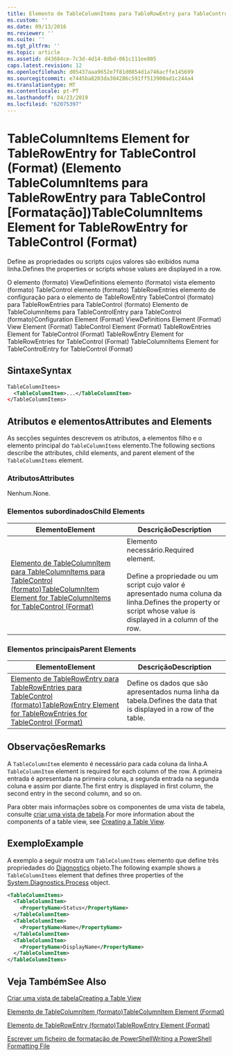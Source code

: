 ```yaml
---
title: Elemento de TableColumnItems para TableRowEntry para TableControl (formato) | Documentos da Microsoft
ms.custom: ''
ms.date: 09/13/2016
ms.reviewer: ''
ms.suite: ''
ms.tgt_pltfrm: ''
ms.topic: article
ms.assetid: d43684ce-7c3d-4d14-8dbd-061c111ee805
caps.latest.revision: 12
ms.openlocfilehash: d05437aaa9652e7f81d0854d1a746acffe145699
ms.sourcegitcommit: e7445ba8203da304286c591ff513900ad1c244a4
ms.translationtype: MT
ms.contentlocale: pt-PT
ms.lasthandoff: 04/23/2019
ms.locfileid: "62075397"
---
```

# <a name="tablecolumnitems-element-for-tablerowentry-for-tablecontrol-format"></a><span data-ttu-id="c9cf4-102">TableColumnItems Element for TableRowEntry for TableControl (Format) (Elemento TableColumnItems para TableRowEntry para TableControl [Formatação])</span><span class="sxs-lookup"><span data-stu-id="c9cf4-102">TableColumnItems Element for TableRowEntry for TableControl (Format)</span></span>

<span data-ttu-id="c9cf4-103">Define as propriedades ou scripts cujos valores são exibidos numa linha.</span><span class="sxs-lookup"><span data-stu-id="c9cf4-103">Defines the properties or scripts whose values are displayed in a row.</span></span>

<span data-ttu-id="c9cf4-104">O elemento (formato) ViewDefinitions elemento (formato) vista elemento (formato) TableControl elemento (formato) TableRowEntries elemento de configuração para o elemento de TableRowEntry TableControl (formato) para TableRowEntries para TableControl (formato) Elemento de TableColumnItems para TableControlEntry para TableControl (formato)</span><span class="sxs-lookup"><span data-stu-id="c9cf4-104">Configuration Element (Format) ViewDefinitions Element (Format) View Element (Format) TableControl Element (Format) TableRowEntries Element for TableControl (Format) TableRowEntry Element for TableRowEntries for TableControl (Format) TableColumnItems Element for TableControlEntry for TableControl (Format)</span></span>

## <a name="syntax"></a><span data-ttu-id="c9cf4-105">Sintaxe</span><span class="sxs-lookup"><span data-stu-id="c9cf4-105">Syntax</span></span>

```xml
TableColumnItems>
  <TableColumnItem>...</TableColumnItem>
</TableColumnItems>
```

## <a name="attributes-and-elements"></a><span data-ttu-id="c9cf4-106">Atributos e elementos</span><span class="sxs-lookup"><span data-stu-id="c9cf4-106">Attributes and Elements</span></span>

<span data-ttu-id="c9cf4-107">As secções seguintes descrevem os atributos, a elementos filho e o elemento principal do `TableColumnItems` elemento.</span><span class="sxs-lookup"><span data-stu-id="c9cf4-107">The following sections describe the attributes, child elements, and parent element of the `TableColumnItems` element.</span></span>

### <a name="attributes"></a><span data-ttu-id="c9cf4-108">Atributos</span><span class="sxs-lookup"><span data-stu-id="c9cf4-108">Attributes</span></span>

<span data-ttu-id="c9cf4-109">Nenhum.</span><span class="sxs-lookup"><span data-stu-id="c9cf4-109">None.</span></span>

### <a name="child-elements"></a><span data-ttu-id="c9cf4-110">Elementos subordinados</span><span class="sxs-lookup"><span data-stu-id="c9cf4-110">Child Elements</span></span>

|<span data-ttu-id="c9cf4-111">Elemento</span><span class="sxs-lookup"><span data-stu-id="c9cf4-111">Element</span></span>|<span data-ttu-id="c9cf4-112">Descrição</span><span class="sxs-lookup"><span data-stu-id="c9cf4-112">Description</span></span>|
|-------------|-----------------|
|[<span data-ttu-id="c9cf4-113">Elemento de TableColumnItem para TableColumnItems para TableControl (formato)</span><span class="sxs-lookup"><span data-stu-id="c9cf4-113">TableColumnItem Element for TableColumnItems for TableControl (Format)</span></span>](./tablecolumnitem-element-for-tablecolumnitems-for-tablecontrol-format.md)|<span data-ttu-id="c9cf4-114">Elemento necessário.</span><span class="sxs-lookup"><span data-stu-id="c9cf4-114">Required element.</span></span><br /><br /> <span data-ttu-id="c9cf4-115">Define a propriedade ou um script cujo valor é apresentado numa coluna da linha.</span><span class="sxs-lookup"><span data-stu-id="c9cf4-115">Defines the property or script whose value is displayed in a column of the row.</span></span>|

### <a name="parent-elements"></a><span data-ttu-id="c9cf4-116">Elementos principais</span><span class="sxs-lookup"><span data-stu-id="c9cf4-116">Parent Elements</span></span>

|<span data-ttu-id="c9cf4-117">Elemento</span><span class="sxs-lookup"><span data-stu-id="c9cf4-117">Element</span></span>|<span data-ttu-id="c9cf4-118">Descrição</span><span class="sxs-lookup"><span data-stu-id="c9cf4-118">Description</span></span>|
|-------------|-----------------|
|[<span data-ttu-id="c9cf4-119">Elemento de TableRowEntry para TableRowEntries para TableControl (formato)</span><span class="sxs-lookup"><span data-stu-id="c9cf4-119">TableRowEntry Element for TableRowEntries for TableControl (Format)</span></span>](./tablerowentry-element-for-tablerowentries-for-tablecontrol-format.md)|<span data-ttu-id="c9cf4-120">Define os dados que são apresentados numa linha da tabela.</span><span class="sxs-lookup"><span data-stu-id="c9cf4-120">Defines the data that is displayed in a row of the table.</span></span>|

## <a name="remarks"></a><span data-ttu-id="c9cf4-121">Observações</span><span class="sxs-lookup"><span data-stu-id="c9cf4-121">Remarks</span></span>

<span data-ttu-id="c9cf4-122">A `TableColumnItem` elemento é necessário para cada coluna da linha.</span><span class="sxs-lookup"><span data-stu-id="c9cf4-122">A `TableColumnItem` element is required for each column of the row.</span></span> <span data-ttu-id="c9cf4-123">A primeira entrada é apresentada na primeira coluna, a segunda entrada na segunda coluna e assim por diante.</span><span class="sxs-lookup"><span data-stu-id="c9cf4-123">The first entry is displayed in first column, the second entry in the second column, and so on.</span></span>

<span data-ttu-id="c9cf4-124">Para obter mais informações sobre os componentes de uma vista de tabela, consulte [criar uma vista de tabela](./creating-a-table-view.md).</span><span class="sxs-lookup"><span data-stu-id="c9cf4-124">For more information about the components of a table view, see [Creating a Table View](./creating-a-table-view.md).</span></span>

## <a name="example"></a><span data-ttu-id="c9cf4-125">Exemplo</span><span class="sxs-lookup"><span data-stu-id="c9cf4-125">Example</span></span>

<span data-ttu-id="c9cf4-126">A exemplo a seguir mostra um `TableColumnItems` elemento que define três propriedades do [Diagnostics](/dotnet/api/System.Diagnostics.Process) objeto.</span><span class="sxs-lookup"><span data-stu-id="c9cf4-126">The following example shows a `TableColumnItems` element that defines three properties of the [System.Diagnostics.Process](/dotnet/api/System.Diagnostics.Process) object.</span></span>

```xml
<TableColumnItems>
  <TableColumnItem>
    <PropertyName>Status</PropertyName>
  </TableColumnItem>
  <TableColumnItem>
    <PropertyName>Name</PropertyName>
  </TableColumnItem>
  <TableColumnItem>
    <PropertyName>DisplayName</PropertyName>
  </TableColumnItem>
</TableColumnItems>

```

## <a name="see-also"></a><span data-ttu-id="c9cf4-127">Veja Também</span><span class="sxs-lookup"><span data-stu-id="c9cf4-127">See Also</span></span>

[<span data-ttu-id="c9cf4-128">Criar uma vista de tabela</span><span class="sxs-lookup"><span data-stu-id="c9cf4-128">Creating a Table View</span></span>](./creating-a-table-view.md)

[<span data-ttu-id="c9cf4-129">Elemento de TableColumnItem (formato)</span><span class="sxs-lookup"><span data-stu-id="c9cf4-129">TableColumnItem Element (Format)</span></span>](./tablecolumnitem-element-for-tablecolumnitems-for-tablecontrol-format.md)

[<span data-ttu-id="c9cf4-130">Elemento de TableRowEntry (formato)</span><span class="sxs-lookup"><span data-stu-id="c9cf4-130">TableRowEntry Element (Format)</span></span>](./tablerowentry-element-for-tablerowentries-for-tablecontrol-format.md)

[<span data-ttu-id="c9cf4-131">Escrever um ficheiro de formatação de PowerShell</span><span class="sxs-lookup"><span data-stu-id="c9cf4-131">Writing a PowerShell Formatting File</span></span>](./writing-a-powershell-formatting-file.md)
